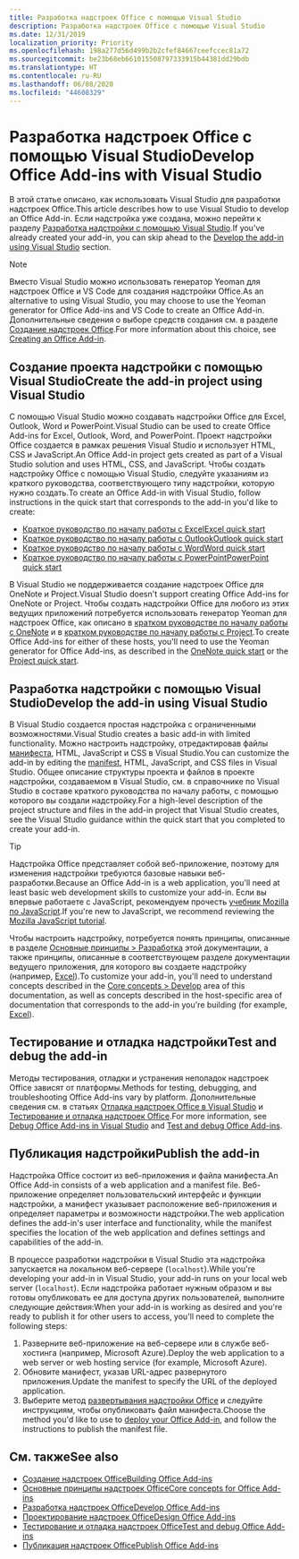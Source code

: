 ```yaml
---
title: Разработка надстроек Office с помощью Visual Studio
description: Разработка надстроек Office с помощью Visual Studio
ms.date: 12/31/2019
localization_priority: Priority
ms.openlocfilehash: 198a277d56d499b2b2cfef84667ceefccec81a72
ms.sourcegitcommit: be23b68eb661015508797333915b44381dd29bdb
ms.translationtype: HT
ms.contentlocale: ru-RU
ms.lasthandoff: 06/08/2020
ms.locfileid: "44608329"
---
```

# <a name="develop-office-add-ins-with-visual-studio"></a><span data-ttu-id="b6a04-103">Разработка надстроек Office с помощью Visual Studio</span><span class="sxs-lookup"><span data-stu-id="b6a04-103">Develop Office Add-ins with Visual Studio</span></span>

<span data-ttu-id="b6a04-104">В этой статье описано, как использовать Visual Studio для разработки надстроек Office.</span><span class="sxs-lookup"><span data-stu-id="b6a04-104">This article describes how to use Visual Studio to develop an Office Add-in.</span></span> <span data-ttu-id="b6a04-105">Если надстройка уже создана, можно перейти к разделу [Разработка надстройки с помощью Visual Studio](#develop-the-add-in-using-visual-studio).</span><span class="sxs-lookup"><span data-stu-id="b6a04-105">If you've already created your add-in, you can skip ahead to the [Develop the add-in using Visual Studio](#develop-the-add-in-using-visual-studio) section.</span></span>

> [!NOTE]
> <span data-ttu-id="b6a04-106">Вместо Visual Studio можно использовать генератор Yeoman для надстроек Office и VS Code для создания надстройки Office.</span><span class="sxs-lookup"><span data-stu-id="b6a04-106">As an alternative to using Visual Studio, you may choose to use the Yeoman generator for Office Add-ins and VS Code to create an Office Add-in.</span></span> <span data-ttu-id="b6a04-107">Дополнительные сведения о выборе средств создания см. в разделе [Создание надстроек Office](../overview/office-add-ins-fundamentals.md#creating-an-office-add-in).</span><span class="sxs-lookup"><span data-stu-id="b6a04-107">For more information about this choice, see [Creating an Office Add-in](../overview/office-add-ins-fundamentals.md#creating-an-office-add-in).</span></span>

## <a name="create-the-add-in-project-using-visual-studio"></a><span data-ttu-id="b6a04-108">Создание проекта надстройки с помощью Visual Studio</span><span class="sxs-lookup"><span data-stu-id="b6a04-108">Create the add-in project using Visual Studio</span></span>

<span data-ttu-id="b6a04-109">С помощью Visual Studio можно создавать надстройки Office для Excel, Outlook, Word и PowerPoint.</span><span class="sxs-lookup"><span data-stu-id="b6a04-109">Visual Studio can be used to create Office Add-ins for Excel, Outlook, Word, and PowerPoint.</span></span> <span data-ttu-id="b6a04-110">Проект надстройки Office создается в рамках решения Visual Studio и использует HTML, CSS и JavaScript.</span><span class="sxs-lookup"><span data-stu-id="b6a04-110">An Office Add-in project gets created as part of a Visual Studio solution and uses HTML, CSS, and JavaScript.</span></span> <span data-ttu-id="b6a04-111">Чтобы создать надстройку Office с помощью Visual Studio, следуйте указаниям из краткого руководства, соответствующего типу надстройки, которую нужно создать.</span><span class="sxs-lookup"><span data-stu-id="b6a04-111">To create an Office Add-in with Visual Studio, follow instructions in the quick start that corresponds to the add-in you'd like to create:</span></span>

- [<span data-ttu-id="b6a04-112">Краткое руководство по началу работы с Excel</span><span class="sxs-lookup"><span data-stu-id="b6a04-112">Excel quick start</span></span>](../quickstarts/excel-quickstart-jquery.md?tabs=visualstudio)
- [<span data-ttu-id="b6a04-113">Краткое руководство по началу работы с Outlook</span><span class="sxs-lookup"><span data-stu-id="b6a04-113">Outlook quick start</span></span>](../quickstarts/outlook-quickstart.md?tabs=visualstudio)
- [<span data-ttu-id="b6a04-114">Краткое руководство по началу работы с Word</span><span class="sxs-lookup"><span data-stu-id="b6a04-114">Word quick start</span></span>](../quickstarts/word-quickstart.md?tabs=visualstudio)
- [<span data-ttu-id="b6a04-115">Краткое руководство по началу работы с PowerPoint</span><span class="sxs-lookup"><span data-stu-id="b6a04-115">PowerPoint quick start</span></span>](../quickstarts/powerpoint-quickstart.md?tabs=visualstudio)

<span data-ttu-id="b6a04-116">В Visual Studio не поддерживается создание надстроек Office для OneNote и Project.</span><span class="sxs-lookup"><span data-stu-id="b6a04-116">Visual Studio doesn't support creating Office Add-ins for OneNote or Project.</span></span> <span data-ttu-id="b6a04-117">Чтобы создать надстройки Office для любого из этих ведущих приложений потребуется использовать генератор Yeoman для надстроек Office, как описано в [кратком руководстве по началу работы с OneNote](../quickstarts/onenote-quickstart.md) и в [кратком руководстве по началу работы с Project](../quickstarts/project-quickstart.md).</span><span class="sxs-lookup"><span data-stu-id="b6a04-117">To create Office Add-ins for either of these hosts, you'll need to use the Yeoman generator for Office Add-ins, as described in the [OneNote quick start](../quickstarts/onenote-quickstart.md) or the [Project quick start](../quickstarts/project-quickstart.md).</span></span>

## <a name="develop-the-add-in-using-visual-studio"></a><span data-ttu-id="b6a04-118">Разработка надстройки с помощью Visual Studio</span><span class="sxs-lookup"><span data-stu-id="b6a04-118">Develop the add-in using Visual Studio</span></span>

<span data-ttu-id="b6a04-119">В Visual Studio создается простая надстройка с ограниченными возможностями.</span><span class="sxs-lookup"><span data-stu-id="b6a04-119">Visual Studio creates a basic add-in with limited functionality.</span></span> <span data-ttu-id="b6a04-120">Можно настроить надстройку, отредактировав файлы [манифеста](add-in-manifests.md), HTML, JavaScript и CSS в Visual Studio.</span><span class="sxs-lookup"><span data-stu-id="b6a04-120">You can customize the add-in by editing the [manifest](add-in-manifests.md), HTML, JavaScript, and CSS files in Visual Studio.</span></span> <span data-ttu-id="b6a04-121">Общее описание структуры проекта и файлов в проекте надстройки, создаваемом в Visual Studio, см. в справочнике по Visual Studio в составе краткого руководства по началу работы, с помощью которого вы создали надстройку.</span><span class="sxs-lookup"><span data-stu-id="b6a04-121">For a high-level description of the project structure and files in the add-in project that Visual Studio creates, see the Visual Studio guidance within the quick start that you completed to create your add-in.</span></span> 

> [!TIP]
> <span data-ttu-id="b6a04-122">Надстройка Office представляет собой веб-приложение, поэтому для изменения надстройки требуются базовые навыки веб-разработки.</span><span class="sxs-lookup"><span data-stu-id="b6a04-122">Because an Office Add-in is a web application, you'll need at least basic web development skills to customize your add-in.</span></span> <span data-ttu-id="b6a04-123">Если вы впервые работаете с JavaScript, рекомендуем прочесть [учебник Mozilla по JavaScript](https://developer.mozilla.org/docs/Web/JavaScript/Guide/Introduction).</span><span class="sxs-lookup"><span data-stu-id="b6a04-123">If you're new to JavaScript, we recommend reviewing the [Mozilla JavaScript tutorial](https://developer.mozilla.org/docs/Web/JavaScript/Guide/Introduction).</span></span>

<span data-ttu-id="b6a04-124">Чтобы настроить надстройку, потребуется понять принципы, описанные в разделе [Основные принципы > Разработка](develop-overview.md) этой документации, а также принципы, описанные в соответствующем разделе документации ведущего приложения, для которого вы создаете надстройку (например, [Excel](../excel/index.md)).</span><span class="sxs-lookup"><span data-stu-id="b6a04-124">To customize your add-in, you'll need to understand concepts described in the [Core concepts > Develop](develop-overview.md) area of this documentation, as well as concepts described in the host-specific area of documentation that corresponds to the add-in you're building (for example, [Excel](../excel/index.md)).</span></span> 

## <a name="test-and-debug-the-add-in"></a><span data-ttu-id="b6a04-125">Тестирование и отладка надстройки</span><span class="sxs-lookup"><span data-stu-id="b6a04-125">Test and debug the add-in</span></span>

<span data-ttu-id="b6a04-126">Методы тестирования, отладки и устранения неполадок надстроек Office зависят от платформы.</span><span class="sxs-lookup"><span data-stu-id="b6a04-126">Methods for testing, debugging, and troubleshooting Office Add-ins vary by platform.</span></span> <span data-ttu-id="b6a04-127">Дополнительные сведения см. в статьях [Отладка надстроек Office в Visual Studio](debug-office-add-ins-in-visual-studio.md) и [Тестирование и отладка надстроек Office](../testing/test-debug-office-add-ins.md).</span><span class="sxs-lookup"><span data-stu-id="b6a04-127">For more information, see [Debug Office Add-ins in Visual Studio](debug-office-add-ins-in-visual-studio.md) and [Test and debug Office Add-ins](../testing/test-debug-office-add-ins.md).</span></span>

## <a name="publish-the-add-in"></a><span data-ttu-id="b6a04-128">Публикация надстройки</span><span class="sxs-lookup"><span data-stu-id="b6a04-128">Publish the add-in</span></span>

<span data-ttu-id="b6a04-129">Надстройка Office состоит из веб-приложения и файла манифеста.</span><span class="sxs-lookup"><span data-stu-id="b6a04-129">An Office Add-in consists of a web application and a manifest file.</span></span> <span data-ttu-id="b6a04-130">Веб-приложение определяет пользовательский интерфейс и функции надстройки, а манифест указывает расположение веб-приложения и определяет параметры и возможности надстройки.</span><span class="sxs-lookup"><span data-stu-id="b6a04-130">The web application defines the add-in's user interface and functionality, while the manifest specifies the location of the web application and defines settings and capabilities of the add-in.</span></span>

<span data-ttu-id="b6a04-131">В процессе разработки надстройки в Visual Studio эта надстройка запускается на локальном веб-сервере (`localhost`).</span><span class="sxs-lookup"><span data-stu-id="b6a04-131">While you're developing your add-in in Visual Studio, your add-in runs on your local web server (`localhost`).</span></span> <span data-ttu-id="b6a04-132">Если надстройка работает нужным образом и вы готовы опубликовать ее для доступа других пользователей, выполните следующие действия:</span><span class="sxs-lookup"><span data-stu-id="b6a04-132">When your add-in is working as desired and you're ready to publish it for other users to access, you'll need to complete the following steps:</span></span>

1. <span data-ttu-id="b6a04-133">Разверните веб-приложение на веб-сервере или в службе веб-хостинга (например, Microsoft Azure).</span><span class="sxs-lookup"><span data-stu-id="b6a04-133">Deploy the web application to a web server or web hosting service (for example, Microsoft Azure).</span></span>
2. <span data-ttu-id="b6a04-134">Обновите манифест, указав URL-адрес развернутого приложения.</span><span class="sxs-lookup"><span data-stu-id="b6a04-134">Update the manifest to specify the URL of the deployed application.</span></span> 
3. <span data-ttu-id="b6a04-135">Выберите метод [развертывания надстройки Office](../publish/publish.md) и следуйте инструкциям, чтобы опубликовать файл манифеста.</span><span class="sxs-lookup"><span data-stu-id="b6a04-135">Choose the method you'd like to use to [deploy your Office Add-in](../publish/publish.md), and follow the instructions to publish the manifest file.</span></span>

## <a name="see-also"></a><span data-ttu-id="b6a04-136">См. также</span><span class="sxs-lookup"><span data-stu-id="b6a04-136">See also</span></span>

- [<span data-ttu-id="b6a04-137">Создание надстроек Office</span><span class="sxs-lookup"><span data-stu-id="b6a04-137">Building Office Add-ins</span></span>](../overview/office-add-ins-fundamentals.md)
- [<span data-ttu-id="b6a04-138">Основные принципы надстроек Office</span><span class="sxs-lookup"><span data-stu-id="b6a04-138">Core concepts for Office Add-ins</span></span>](../overview/core-concepts-office-add-ins.md)
- [<span data-ttu-id="b6a04-139">Разработка надстроек Office</span><span class="sxs-lookup"><span data-stu-id="b6a04-139">Develop Office Add-ins</span></span>](../develop/develop-overview.md)
- [<span data-ttu-id="b6a04-140">Проектирование надстроек Office</span><span class="sxs-lookup"><span data-stu-id="b6a04-140">Design Office Add-ins</span></span>](../design/add-in-design.md)
- [<span data-ttu-id="b6a04-141">Тестирование и отладка надстроек Office</span><span class="sxs-lookup"><span data-stu-id="b6a04-141">Test and debug Office Add-ins</span></span>](../testing/test-debug-office-add-ins.md)
- [<span data-ttu-id="b6a04-142">Публикация надстроек Office</span><span class="sxs-lookup"><span data-stu-id="b6a04-142">Publish Office Add-ins</span></span>](../publish/publish.md)